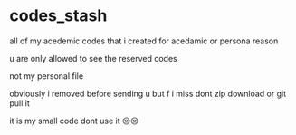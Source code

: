# codes_stash
all of my acedemic codes that i created for acedamic or persona reason

u are only allowed to see the reserved codes

not my personal file


obviously i removed before sending u but f i miss dont zip download or git pull it 

it is my small code dont use it 😔😔
